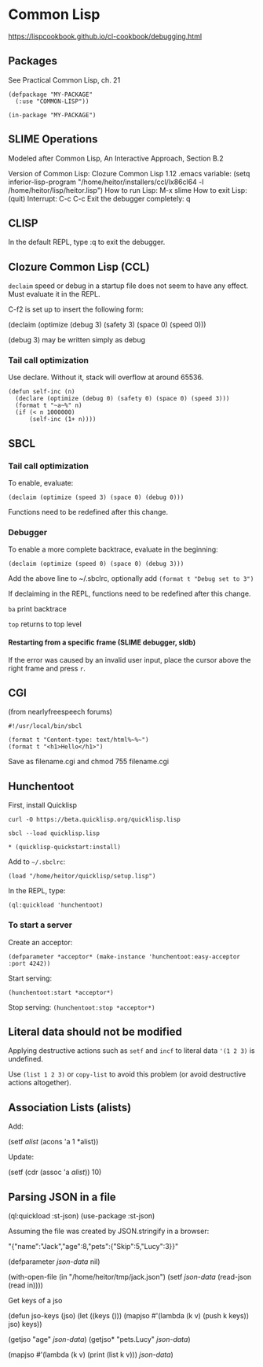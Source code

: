 # Common Lisp

https://lispcookbook.github.io/cl-cookbook/debugging.html

## Packages

See Practical Common Lisp, ch. 21

```
(defpackage "MY-PACKAGE"
  (:use "COMMON-LISP"))

(in-package "MY-PACKAGE")
```

## SLIME Operations

Modeled after Common Lisp, An Interactive Approach, Section B.2

Version of Common Lisp: Clozure Common Lisp 1.12
.emacs variable: (setq inferior-lisp-program "/home/heitor/installers/ccl/lx86cl64 -l /home/heitor/lisp/heitor.lisp")
How to run Lisp: M-x slime
How to exit Lisp: (quit)
Interrupt: C-c C-c
Exit the debugger completely: q

## CLISP

In the default REPL, type :q to exit the debugger.

## Clozure Common Lisp (CCL)

`declaim` speed or debug in a startup file does not seem to have any effect. Must evaluate it in the REPL.

C-f2 is set up to insert the following form:

(declaim (optimize (debug 3) (safety 3) (space 0) (speed 0)))

(debug 3) may be written simply as debug

### Tail call optimization

Use declare. Without it, stack will overflow at around 65536.
```
(defun self-inc (n)
  (declare (optimize (debug 0) (safety 0) (space 0) (speed 3)))
  (format t "~a~%" n)
  (if (< n 1000000)
      (self-inc (1+ n))))
```

## SBCL

### Tail call optimization

To enable, evaluate:

`(declaim (optimize (speed 3) (space 0) (debug 0)))`

Functions need to be redefined after this change.

### Debugger

To enable a more complete backtrace, evaluate in the beginning:

`(declaim (optimize (speed 0) (space 0) (debug 3)))`

Add the above line to ~/.sbclrc, optionally add `(format t "Debug set to 3")`

If declaiming in the REPL, functions need to be redefined after this change.

`ba` print backtrace

`top` returns to top level

#### Restarting from a specific frame (SLIME debugger, sldb)

If the error was caused by an invalid user input, place the cursor above the right frame and press `r`.

## CGI

(from nearlyfreespeech forums)

```
#!/usr/local/bin/sbcl

(format t "Content-type: text/html%~%~")
(format t "<h1>Hello</h1>")
```

Save as filename.cgi and chmod 755 filename.cgi

## Hunchentoot

First, install Quicklisp

`curl -O https://beta.quicklisp.org/quicklisp.lisp`

`sbcl --load quicklisp.lisp`

`* (quicklisp-quickstart:install)`

Add to `~/.sbclrc`:

```
(load "/home/heitor/quicklisp/setup.lisp")
```

In the REPL, type:

`(ql:quickload 'hunchentoot)`

### To start a server

Create an acceptor:

`(defparameter *acceptor* (make-instance 'hunchentoot:easy-acceptor :port 4242))`

Start serving:

`(hunchentoot:start *acceptor*)`

Stop serving:
`(hunchentoot:stop *acceptor*)`

## Literal data should not be modified

Applying destructive actions such as `setf` and `incf` to literal data `'(1 2 3)` is undefined.

Use `(list 1 2 3)` or `copy-list` to avoid this problem (or avoid destructive actions altogether).

## Association Lists (alists)

Add:

(setf *alist* (acons 'a 1 *alist))

Update:

(setf (cdr (assoc 'a *alist*)) 10)

## Parsing JSON in a file

(ql:quickload :st-json)
(use-package :st-json)

Assuming the file was created by JSON.stringify in a browser:

"{\"name\":\"Jack\",\"age\":8,\"pets\":{\"Skip\":5,\"Lucy\":3}}"

(defparameter *json-data* nil)

(with-open-file (in "/home/heitor/tmp/jack.json")
  (setf *json-data* (read-json (read in))))

Get keys of a jso

(defun jso-keys (jso)
   (let ((keys ()))
     (mapjso #'(lambda (k v) (push k keys)) jso)
     keys))

(getjso "age" *json-data*)
(getjso* "pets.Lucy" *json-data*)

(mapjso #'(lambda (k v) (print (list k v))) *json-data*)

